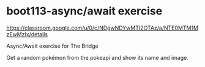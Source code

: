 # boot113-async/await exercise

https://classroom.google.com/u/0/c/NDgwNDYwMTI2OTAz/a/NTE0MTM1MzEwMzIx/details

Async/Await exercise for The Bridge

Get a random pokémon from the pokeapi and show its name and image.

